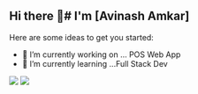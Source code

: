 ## Hi there 👋# I'm  [Avinash Amkar]



Here are some ideas to get you started:

- 🔭 I’m currently working on ... POS Web App
- 🌱 I’m currently learning ...Full Stack Dev
<img src="https://github-readme-stats.vercel.app/api?username=ambya97&amp;show_icons=true&amp;count_private=true&amp;theme=dark" style="max-width: 100%;">
<img src="https://github-readme-stats.vercel.app/api/top-langs/?username=ambya97&amp;size_weight=0.5&amp;count_weight=0.5" style="max-width: 100%; alt="Top Langs"">

